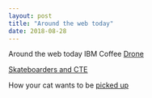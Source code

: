 ```yaml
---
layout: post
title: "Around the web today"
date: 2018-08-28
---
```


Around the web today
IBM Coffee [Drone](https://patents.google.com/patent/US20170174343A1/en)  

[Skateboarders and CTE](http://www.jenkemmag.com/home/2018/08/28/skateboarders-worried-cte/)  

How your cat wants to be [picked up](https://boingboing.net/2018/08/28/this-is-how-your-cat-wants-to.html)
